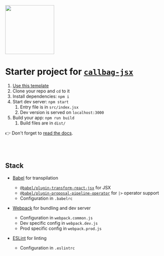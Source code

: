 <img width="156px" src="https://raw.githubusercontent.com/loreanvictor/callbag-jsx/2dce75006b1046ae28edfb8f4ba4af164b167f56/docs/assets/callbag-jsx.svg"/>

# Starter project for [`callbag-jsx`](https://github.com/loreanvictor/callbag-jsx)

1. [Use this template](https://github.com/loreanvictor/callbag-jsx-starter-js/generate)
1. Clone your repo and `cd` to it
1. Install dependencies: `npm i`
1. Start dev server: `npm start`
    1. Entry file is in `src/index.jsx`
    1. Dev version is served on `localhost:3000`
1. Build your app: `npm run build`
    1. Build files are in `dist/`

👉 Don't forget to [read the docs](https://loreanvictor.github.io/callbag-jsx/).

<br><br>

## Stack

- [Babel](https://babeljs.io/) for transpilation
  - [`@babel/plugin-transform-react-jsx`](https://babeljs.io/docs/en/babel-plugin-transform-react-jsx) for JSX
  - [`@babel/plugin-proposal-pipeline-operator`](https://babeljs.io/docs/en/babel-plugin-proposal-pipeline-operator) for `|>` operator support
  - Configuration in `.babelrc`

- [Webpack](https://webpack.js.org) for bundling and dev server
  - Configuration in `webpack.common.js`
  - Dev specific config in `webpack.dev.js`
  - Prod specific config in `webpack.prod.js`

- [ESLint](https://eslint.org) for linting
  - Configuration in `.eslintrc`
